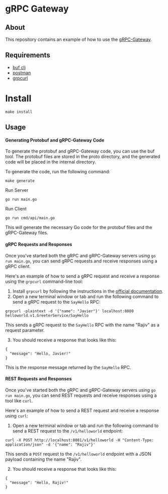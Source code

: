 # gRPC Gateway

## About

This repository contains an example of how to use the [gRPC-Gateway](https://github.com/grpc-ecosystem/grpc-gateway).

## Requirements

 - [buf cli](https://buf.build/docs/installation)
 - [postman](https://www.postman.com/downloads/)
 - [grpcurl](https://github.com/fullstorydev/grpcurl?tab=readme-ov-file#installation)

# Install

```shell
make install
```

## Usage

#### Generating Protobuf and gRPC-Gateway Code

To generate the protobuf and gRPC-Gateway code, you can use the buf tool. The protobuf files are stored in the proto directory, and the generated code will be placed in the internal directory.

To generate the code, run the following command:

```shell
make generate
```

Run Server
```shell
go run main.go
```

Run Client

```shell
go run cmd/api/main.go
```

This will generate the necessary Go code for the protobuf files and the gRPC-Gateway files.

#### gRPC Requests and Responses

Once you've started both the gRPC and gRPC-Gateway servers using `go run main.go`, you can send gRPC requests and receive responses using a gRPC client.

Here's an example of how to send a gRPC request and receive a response using the `grpcurl` command-line tool:

1. Install `grpcurl` by following the instructions in the [official documentation](https://github.com/fullstorydev/grpcurl#installation).
2. Open a new terminal window or tab and run the following command to send a gRPC request to the `SayHello` RPC:

```shell
grpcurl -plaintext -d '{"name": "Javier"}' localhost:8080 helloworld.v1.GreeterService/SayHello
```

This sends a gRPC request to the `SayHello` RPC with the name "Rajiv" as a request parameter.

3. You should receive a response that looks like this:

```shell
{
  "message": "Hello, Javier!"
}
```

This is the response message returned by the `SayHello` RPC.

#### REST Requests and Responses

Once you've started both the gRPC and gRPC-Gateway servers using `go run main.go`, you can send REST requests and receive responses using a tool like `curl`.

Here's an example of how to send a REST request and receive a response using `curl`:

1. Open a new terminal window or tab and run the following command to send a REST request to the `/v1/helloworld` endpoint:

```shell
curl -X POST http://localhost:8081/v1/helloworld -H "Content-Type: application/json" -d '{"name": "Rajiv"}'
```

This sends a `POST` request to the `/v1/helloworld` endpoint with a JSON payload containing the name "Rajiv".

2. You should receive a response that looks like this:

```shell
{
  "message": "Hello, Rajiv!"
}
```
